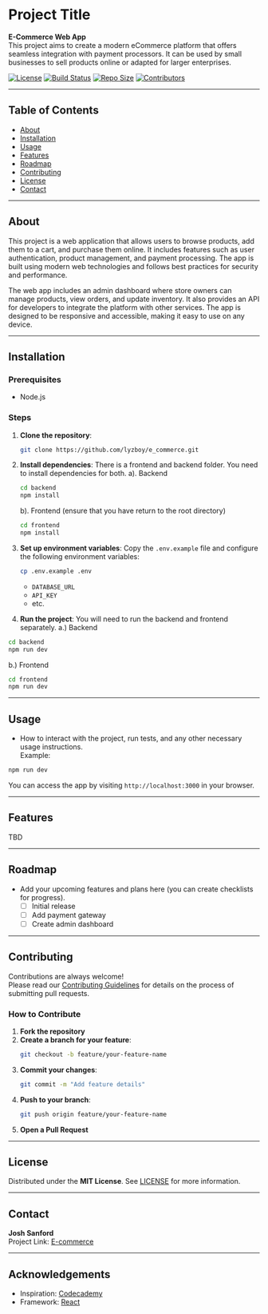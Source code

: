 
# Project Title

**E-Commerce Web App**  
This project aims to create a modern eCommerce platform that offers seamless integration with payment processors. It can be used by small businesses to sell products online or adapted for larger enterprises.

[![License](https://img.shields.io/github/license/lyzboy/e_commerce.svg)](LICENSE)
[![Build Status](https://img.shields.io/github/workflow/status/lyzboy/e_commerce/CI)](https://github.com/lyzboy/e_commerce/actions)
[![Repo Size](https://img.shields.io/github/repo-size/lyzboy/e_commerce.svg)](https://github.com/lyzboy/e_commerce)
[![Contributors](https://img.shields.io/github/contributors/lyzboy/e_commerce.svg)](https://github.com/lyzboy/e_commerce/graphs/contributors)

---

## Table of Contents

- [About](#about)
- [Installation](#installation)
- [Usage](#usage)
- [Features](#features)
- [Roadmap](#roadmap)
- [Contributing](#contributing)
- [License](#license)
- [Contact](#contact)

---

## About

This project is a web application that allows users to browse products, add them to a cart, and purchase them online. It includes features such as user authentication, product management, and payment processing. The app is built using modern web technologies and follows best practices for security and performance.

The web app includes an admin dashboard where store owners can manage products, view orders, and update inventory. It also provides an API for developers to integrate the platform with other services. The app is designed to be responsive and accessible, making it easy to use on any device.

---

## Installation

### Prerequisites

- Node.js

### Steps

1. **Clone the repository**:
   ```bash
   git clone https://github.com/lyzboy/e_commerce.git
   ```
2. **Install dependencies**:
    There is a frontend and backend folder. You need to install dependencies for both.
    a). Backend
    ```bash
    cd backend
    npm install
    ```
    b). Frontend (ensure that you have return to the root directory)
    ```bash
    cd frontend
    npm install
    ```

3. **Set up environment variables**:
   Copy the `.env.example` file and configure the following environment variables:
   ```bash
   cp .env.example .env
   ```
   - `DATABASE_URL`
   - `API_KEY`
   - etc.

4. **Run the project**:
You will need to run the backend and frontend separately.
a.) Backend
```bash
cd backend
npm run dev
```
b.) Frontend
```bash
cd frontend
npm run dev
```

---

## Usage

- How to interact with the project, run tests, and any other necessary usage instructions.  
Example:  
```bash
npm run dev
```

You can access the app by visiting `http://localhost:3000` in your browser.

---

## Features

TBD

---

## Roadmap

- Add your upcoming features and plans here (you can create checklists for progress).
  - [ ] Initial release
  - [ ] Add payment gateway
  - [ ] Create admin dashboard

---

## Contributing

Contributions are always welcome!  
Please read our [Contributing Guidelines](CONTRIBUTING.md) for details on the process of submitting pull requests.

### How to Contribute

1. **Fork the repository**
2. **Create a branch for your feature**:
   ```bash
   git checkout -b feature/your-feature-name
   ```
3. **Commit your changes**:
   ```bash
   git commit -m "Add feature details"
   ```
4. **Push to your branch**:
   ```bash
   git push origin feature/your-feature-name
   ```
5. **Open a Pull Request**

---

## License

Distributed under the **MIT License**. See [LICENSE](LICENSE) for more information.

---

## Contact

**Josh Sanford**<br>
Project Link: [E-commerce](https://github.com/lyzboy/e_commerce)

---

## Acknowledgements

  - Inspiration: [Codecademy](https://codecademy.com/)
  - Framework: [React](https://reactjs.org/)